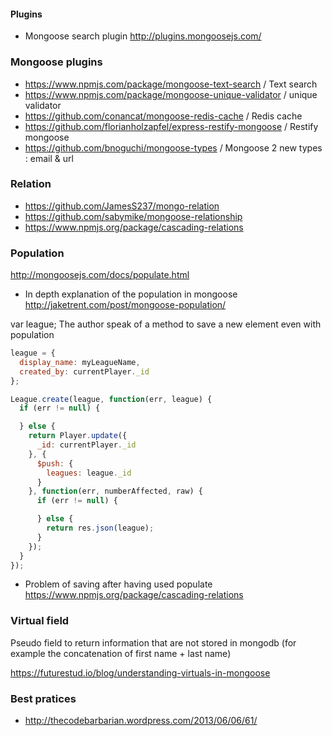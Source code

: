 #### Plugins 
* Mongoose search plugin 
http://plugins.mongoosejs.com/

### Mongoose plugins 

* https://www.npmjs.com/package/mongoose-text-search / Text search 
* https://www.npmjs.com/package/mongoose-unique-validator / unique validator
* https://github.com/conancat/mongoose-redis-cache / Redis cache 
* https://github.com/florianholzapfel/express-restify-mongoose / Restify mongoose
* https://github.com/bnoguchi/mongoose-types / Mongoose 2 new types : email & url 

### Relation 
* https://github.com/JamesS237/mongo-relation
* https://github.com/sabymike/mongoose-relationship
* https://www.npmjs.org/package/cascading-relations

### Population 

http://mongoosejs.com/docs/populate.html

* In depth explanation of the population in mongoose 
http://jaketrent.com/post/mongoose-population/

var league;
The author speak of a method to save a new element even with population
```` js
league = {
  display_name: myLeagueName,
  created_by: currentPlayer._id
};

League.create(league, function(err, league) {
  if (err != null) {

  } else {
    return Player.update({
      _id: currentPlayer._id
    }, {
      $push: {
        leagues: league._id
      }
    }, function(err, numberAffected, raw) {
      if (err != null) {

      } else {
        return res.json(league);
      }
    });
  }
});
````
* Problem of saving after having used populate
https://www.npmjs.org/package/cascading-relations

### Virtual field 

Pseudo field to return information that are not stored in mongodb (for example the concatenation of first name + last name)

https://futurestud.io/blog/understanding-virtuals-in-mongoose

### Best pratices

* http://thecodebarbarian.wordpress.com/2013/06/06/61/